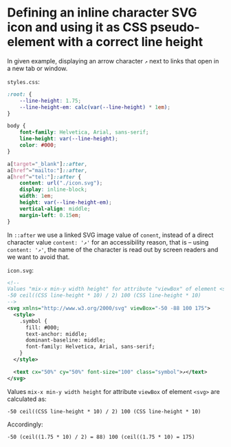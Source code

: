 # Defining an inline character SVG icon and using it as CSS pseudo-element with a correct line height

In given example, displaying an arrow character `↗` next to links that open in a new tab or window.

`styles.css`:

```css
:root: {
    --line-height: 1.75;
    --line-height-em: calc(var(--line-height) * 1em);
}

body {
    font-family: Helvetica, Arial, sans-serif;
    line-height: var(--line-height);
    color: #000;
}

a[target="_blank"]::after,
a[href^="mailto:"]::after,
a[href^="tel:"]::after {
    content: url("./icon.svg");
    display: inline-block;
    width: 1em;
    height: var(--line-height-em);
    vertical-align: middle;
    margin-left: 0.15em;
}
```

In `::after` we use a linked SVG image value of `conent`, instead of a direct character value `content: '↗'` for an accessibility reason, that is – using `content: '↗'`, the name of the character is read out by screen readers and we want to avoid that.

`icon.svg`:

```xml
<!--
Values "mix-x min-y width height" for attribute "viewBox" of element <svg> are calculated as:
-50 ceil((CSS line-height * 10) / 2) 100 (CSS line-height * 10)
-->
<svg xmlns="http://www.w3.org/2000/svg" viewBox="-50 -88 100 175">
  <style>
    .symbol {
      fill: #000;
      text-anchor: middle;
      dominant-baseline: middle;
      font-family: Helvetica, Arial, sans-serif;
    }
  </style>

  <text cx="50%" cy="50%" font-size="100" class="symbol">↗</text>
</svg>
```

Values `mix-x min-y width height` for attribute `viewBox` of element `<svg>` are calculated as:

```
-50 ceil((CSS line-height * 10) / 2) 100 (CSS line-height * 10)
```

Accordingly:

```
-50 (ceil((1.75 * 10) / 2) = 88) 100 (ceil((1.75 * 10) = 175)
```
